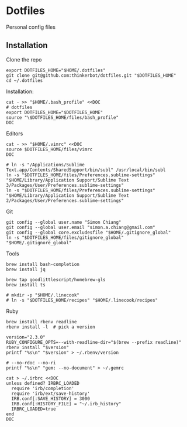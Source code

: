 # Dotfiles

Personal config files

## Installation

Clone the repo

    export DOTFILES_HOME="$HOME/.dotfiles"
    git clone git@github.com:thinkerbot/dotfiles.git "$DOTFILES_HOME"
    cd ~/.dotfiles

Installation:

    cat - >> "$HOME/.bash_profile" <<DOC
    # dotfiles
    export DOTFILES_HOME="$DOTFILES_HOME"
    source "\$DOTFILES_HOME/files/bash_profile"
    DOC

Editors

    cat - >> "$HOME/.vimrc" <<DOC
    source $DOTFILES_HOME/files/vimrc
    DOC

    # ln -s "/Applications/Sublime Text.app/Contents/SharedSupport/bin/subl" /usr/local/bin/subl
    ln -s "$DOTFILES_HOME/files/Preferences.sublime-settings" "$HOME/Library/Application Support/Sublime Text 3/Packages/User/Preferences.sublime-settings"
    ln -s "$DOTFILES_HOME/files/Preferences.sublime-settings" "$HOME/Library/Application Support/Sublime Text 2/Packages/User/Preferences.sublime-settings"

Git

    git config --global user.name "Simon Chiang"
    git config --global user.email "simon.a.chiang@gmail.com"
    git config --global core.excludesfile "$HOME/.gitignore_global"
    ln -s "$DOTFILES_HOME/files/gitignore_global" "$HOME/.gitignore_global"

Tools

    brew install bash-completion
    brew install jq

    brew tap goodlittlescript/homebrew-gls
    brew install ts

    # mkdir -p "$HOME/.linecook"
    # ln -s "$DOTFILES_HOME/recipes" "$HOME/.linecook/recipes"

Ruby

    brew install rbenv readline
    rbenv install -l  # pick a version

    version="2.3.0"
    RUBY_CONFIGURE_OPTS=--with-readline-dir="$(brew --prefix readline)" rbenv install "$version"
    printf "%s\n" "$version" > ~/.rbenv/version

    # --no-rdoc --no-ri
    printf "%s\n" "gem: --no-document" > ~/.gemrc

    cat > ~/.irbrc <<DOC
    unless defined? IRBRC_LOADED
      require 'irb/completion'
      require 'irb/ext/save-history'
      IRB.conf[:SAVE_HISTORY] = 3000
      IRB.conf[:HISTORY_FILE] = "~/.irb_history"
      IRBRC_LOADED=true
    end
    DOC
